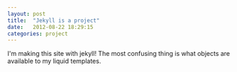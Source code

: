 ```yaml
---
layout: post
title:  "Jekyll is a project"
date:   2012-08-22 18:29:15
categories: project
---
```


I'm making this site with jekyll! The most confusing thing is what
objects are available to my liquid templates.